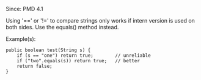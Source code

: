 Since: PMD 4.1

Using '==' or '!=' to compare strings only works if intern version is used on both sides.
Use the equals() method instead.

Example(s):
```
public boolean test(String s) {
    if (s == "one") return true; 		// unreliable
    if ("two".equals(s)) return true; 	// better
    return false;
}
```
